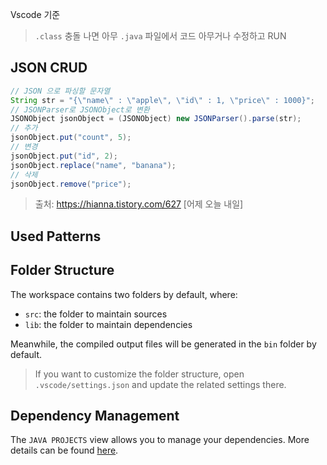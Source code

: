 Vscode 기준
> `.class` 충돌 나면 아무 `.java` 파일에서 코드 아무거나 수정하고 RUN

## JSON CRUD
```java
// JSON 으로 파싱할 문자열
String str = "{\"name\" : \"apple\", \"id\" : 1, \"price\" : 1000}";
// JSONParser로 JSONObject로 변환
JSONObject jsonObject = (JSONObject) new JSONParser().parse(str);
// 추가
jsonObject.put("count", 5);
// 변경
jsonObject.put("id", 2);
jsonObject.replace("name", "banana");
// 삭제
jsonObject.remove("price");

```
> 출처: https://hianna.tistory.com/627 [어제 오늘 내일]
## Used Patterns


## Folder Structure

The workspace contains two folders by default, where:

- `src`: the folder to maintain sources
- `lib`: the folder to maintain dependencies

Meanwhile, the compiled output files will be generated in the `bin` folder by default.

> If you want to customize the folder structure, open `.vscode/settings.json` and update the related settings there.

## Dependency Management

The `JAVA PROJECTS` view allows you to manage your dependencies. More details can be found [here](https://github.com/microsoft/vscode-java-dependency#manage-dependencies).
